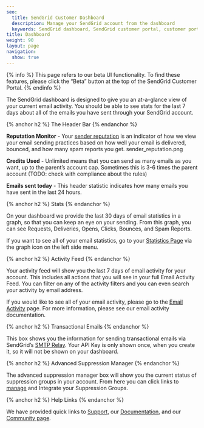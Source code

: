 ```yaml
---
seo:
  title: SendGrid Customer Dashboard
  description: Manage your SendGrid account from the dashboard
  keywords: SendGrid dashboard, SendGrid customer portal, customer portal, dashboard
title: Dashboard
weight: 90
layout: page
navigation:
  show: true
---
```


{% info %}
This page refers to our beta UI functionality. To find these features, please click the “Beta” button at the top of the SendGrid Customer Portal.
{% endinfo %}

The SendGrid dashboard is designed to give you an at-a-glance view of your current email activity. You should be able to see stats for the last 7 days about all of the emails you have sent through your SendGrid account.

{% anchor h2 %}
The Header Bar
{% endanchor %}

**Reputation Monitor** - Your [sender reputation]({{root_url}}/Glossary/sender_reputation.html) is an indicator of how we view your email sending practices based on how well your email is delivered, bounced, and how many spam reports you get.
sender_reputation.png

**Credits Used** - Unlimited means that you can send as many emails as you want, up to the parent’s account cap. Sometimes this is 3-6 times the parent account (TODO: check with compliance about the rules)

**Emails sent today** - This header statistic indicates how many emails you have sent in the last 24 hours.

{% anchor h2 %}
Stats
{% endanchor %}

On your dashboard we provide the last 30 days of email statistics in a graph, so that you can keep an eye on your sending. From this graph, you can see Requests, Deliveries, Opens, Clicks, Bounces, and Spam Reports.

If you want to see all of your email statistics, go to your [Statistics Page](https://sendgrid.com/beta/statistics) via the graph icon on the left side menu.
 
{% anchor h2 %}
Activity Feed
{% endanchor %}

Your activity feed will show you the last 7 days of email activity for your account. This includes all actions that you will see in your full Email Activity Feed. You can filter on any of the activity filters and you can even search your activity by email address.

If you would like to see all of your email activity, please go to the [Email Activity](https://sendgrid.com/beta/email_activity) page. For more information, please see our email activity documentation.

{% anchor h2 %}
Transactional Emails
{% endanchor %}

This box shows you the information for sending transactional emails via SendGrid’s [SMTP Relay]({{root_url}}/Glossary/smtp_relay.html). Your API Key is only shown once, when you create it, so it will not be shown on your dashboard.

{% anchor h2 %}
Advanced Suppression Manager
{% endanchor %}

The advanced suppression manager box will show you the current status of suppression groups in your account. From here you can click links to [manage](https://sendgrid.com/beta/suppressions/advanced_suppression_manager) and Integrate your Suppression Groups. 

{% anchor h2 %}
Help Links
{% endanchor %}

We have provided quick links to [Support](http://support.sendgrid.com/hc/en-us), our [Documentation](https://sendgrid.com/docs/), and our [Community page](http://community.sendgrid.com/sendgrid).